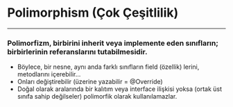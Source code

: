 # Polimorphism (Çok Çeşitlilik)
___

### Polimorfizm, birbirini inherit veya implemente eden sınıfların; birbirlerinin referanslarını tutabilmesidir.
* Böylece, bir nesne, aynı anda farklı sınıfların field (özellik) lerini, metodlarını içerebilir...
* Onları değiştirebilir (üzerine yazabilir = @Override)
* Doğal olarak aralarında bir kalıtım veya interface ilişkisi yoksa (ortak üst sınıfa sahip değilseler) polimorfik olarak kullanılamazlar.

